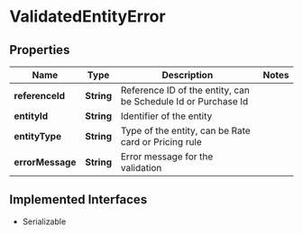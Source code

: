 

# ValidatedEntityError


## Properties

| Name | Type | Description | Notes |
|------------ | ------------- | ------------- | -------------|
|**referenceId** | **String** | Reference ID of the entity, can be Schedule Id or Purchase Id |  |
|**entityId** | **String** | Identifier of the entity |  |
|**entityType** | **String** | Type of the entity, can be Rate card or Pricing rule |  |
|**errorMessage** | **String** | Error message for the validation |  |


## Implemented Interfaces

* Serializable


